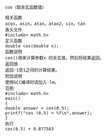 cos（取余玄函数值）
<pre>相关函数
acos，asin，atan，atan2，sin，tan
表头文件
#include< math.h>
定义函数
double cos(double x);
函数说明
cos()用来计算参数x 的余玄值，然后将结果返回。
返回值
返回-1至1之间的计算结果。
附加说明
使用GCC编译时请加入-lm。
范例
#include< math.h>
main()
{
double answer = cos(0.5);
printf("cos (0.5) = %f\n",answer);
}
执行
cos(0.5) = 0.877583</pre>